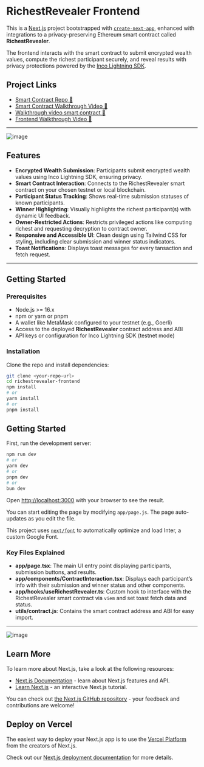 # RichestRevealer Frontend

This is a [Next.js](https://nextjs.org/) project bootstrapped with [`create-next-app`](https://github.com/vercel/next.js/tree/canary/packages/create-next-app), enhanced with integrations to a privacy-preserving Ethereum smart contract called **RichestRevealer**.

The frontend interacts with the smart contract to submit encrypted wealth values, compute the richest participant securely, and reveal results with privacy protections powered by the [Inco Lightning SDK](https://docs.inco.org/js-sdk).

## Project Links
- [Smart Contract Repo 🔗](https://github.com/HarshS1611/richest-revealer-contract)
- [Smart Contract Walkthrough Video 🔗](https://www.loom.com/share/9aa614f058c94ad0bf696541270a80f6?sid=37953322-3e76-4137-95a5-19f5945426eb)
- [Walkthrough video smart contract 🔗](https://sepolia.basescan.org/address/0x6adafc3cb7255b2539f01c2387096eb3c69e47ea)
- [Frontend Walkthrough Video 🔗](https://www.loom.com/share/693d079657ac498c9f37b46a1c8ae488?sid=f2ac46df-d9af-4f8d-9a86-b67e4af33ce9)
---

![image](https://github.com/user-attachments/assets/14b982c2-f887-4b55-b326-48f4f4e1e2d8)


## Features

- **Encrypted Wealth Submission**: Participants submit encrypted wealth values using Inco Lightning SDK, ensuring privacy.
- **Smart Contract Interaction**: Connects to the RichestRevealer smart contract on your chosen testnet or local blockchain.
- **Participant Status Tracking**: Shows real-time submission statuses of known participants.
- **Winner Highlighting**: Visually highlights the richest participant(s) with dynamic UI feedback.
- **Owner-Restricted Actions**: Restricts privileged actions like computing richest and requesting decryption to contract owner.
- **Responsive and Accessible UI**: Clean design using Tailwind CSS for styling, including clear submission and winner status indicators.
- **Toast Notifications**: Displays toast messages for every tansaction and fetch request.

---

## Getting Started

### Prerequisites

- Node.js >= 16.x
- npm or yarn or pnpm
- A wallet like MetaMask configured to your testnet (e.g., Goerli)
- Access to the deployed **RichestRevealer** contract address and ABI
- API keys or configuration for Inco Lightning SDK (testnet mode)

### Installation

Clone the repo and install dependencies:

```bash
git clone <your-repo-url>
cd richestrevealer-frontend
npm install
# or
yarn install
# or
pnpm install
```

## Getting Started

First, run the development server:

```bash
npm run dev
# or
yarn dev
# or
pnpm dev
# or
bun dev
```

Open [http://localhost:3000](http://localhost:3000) with your browser to see the result.

You can start editing the page by modifying `app/page.js`. The page auto-updates as you edit the file.

This project uses [`next/font`](https://nextjs.org/docs/basic-features/font-optimization) to automatically optimize and load Inter, a custom Google Font.


### Key Files Explained

- **app/page.tsx**: The main UI entry point displaying participants, submission buttons, and results.
- **app/components/ContractInteraction.tsx**: Displays each participant’s info with their submission and winner status and other components.
- **app/hooks/useRichestRevealer.ts**: Custom hook to interface with the RichestRevealer smart contract via `viem` and set toast fetch data and status.
- **utils/contract.js**: Contains the smart contract address and ABI for easy import.

---

![image](https://github.com/user-attachments/assets/032646da-cc01-4dac-9c43-92a36535d2e1)


## Learn More

To learn more about Next.js, take a look at the following resources:

- [Next.js Documentation](https://nextjs.org/docs) - learn about Next.js features and API.
- [Learn Next.js](https://nextjs.org/learn) - an interactive Next.js tutorial.

You can check out [the Next.js GitHub repository](https://github.com/vercel/next.js/) - your feedback and contributions are welcome!

## Deploy on Vercel

The easiest way to deploy your Next.js app is to use the [Vercel Platform](https://vercel.com/new?utm_medium=default-template&filter=next.js&utm_source=create-next-app&utm_campaign=create-next-app-readme) from the creators of Next.js.

Check out our [Next.js deployment documentation](https://nextjs.org/docs/deployment) for more details.
